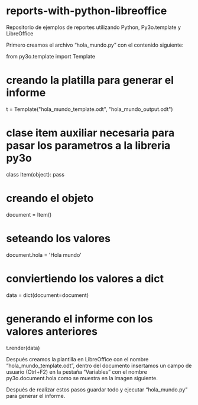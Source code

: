 # reports-with-python-libreoffice
Repositorio de ejemplos de reportes utilizando Python, Py3o.template y LibreOffice

Primero creamos el archivo “hola_mundo.py” con el contenido siguiente:

from py3o.template import Template
# creando la platilla para generar el informe
t = Template("hola_mundo_template.odt", "hola_mundo_output.odt")
# clase item auxiliar necesaria para pasar los parametros a la libreria py3o
class Item(object):
    pass
# creando el objeto
document = Item()
# seteando los valores
document.hola = 'Hola mundo'
# conviertiendo los valores a dict
data = dict(document=document)
# generando el informe con los valores anteriores
t.render(data)

Después creamos la plantilla en LibreOffice con el nombre “hola_mundo_template.odt”, dentro del documento insertamos un campo de usuario (Ctrl+F2) en la pestaña “Variables” con el nombre py3o.document.hola como se muestra en la imagen siguiente.

Después de realizar estos pasos guardar todo y ejecutar “hola_mundo.py” para generar el informe.

